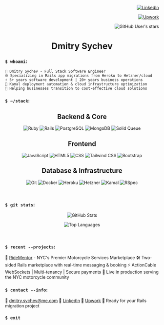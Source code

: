 <div align="right">

[![LinkedIn](https://img.shields.io/badge/LinkedIn-0077B5?style=for-the-badge&logo=linkedin&logoColor=white)](https://www.linkedin.com/in/dmitry-sychev/)

[![Upwork](https://img.shields.io/badge/Upwork-6FDA44?style=for-the-badge&logo=upwork&logoColor=white)](https://www.upwork.com/freelancers/~016a90f8faae426ef6?viewMode=1)

![GitHub User's stars](https://img.shields.io/github/stars/DmitrySychev?style=social)

</div>

<div align="center">

# Dmitry Sychev

</div>

### `$ whoami`:
```
👋 Dmitry Sychev - Full Stack Software Engineer
🌐 Specializing in Rails app migrations from Heroku to Hetzner/cloud
⚡ 5+ years software development | 20+ years business operations
🚀 Kamal deployment automation & cloud infrastructure optimization
💼 Helping businesses transition to cost-effective cloud solutions
```

### `$ ~/stack`:
<div align="center">

## Backend & Core
![Ruby](https://img.shields.io/badge/Ruby-CC342D?style=for-the-badge&logo=ruby&logoColor=white)
![Rails](https://img.shields.io/badge/Ruby_on_Rails-CC0000?style=for-the-badge&logo=ruby-on-rails&logoColor=white)
![PostgreSQL](https://img.shields.io/badge/PostgreSQL-4169E1?style=for-the-badge&logo=postgresql&logoColor=white)
![MongoDB](https://img.shields.io/badge/MongoDB-47A248?style=for-the-badge&logo=mongodb&logoColor=white)
![Solid Queue](https://img.shields.io/badge/Solid_Queue-CC0000?style=for-the-badge&logo=ruby&logoColor=white)

## Frontend
![JavaScript](https://img.shields.io/badge/JavaScript-323330?style=for-the-badge&logo=javascript&logoColor=F7DF1E)
![HTML5](https://img.shields.io/badge/HTML5-E34F26?style=for-the-badge&logo=html5&logoColor=white)
![CSS](https://img.shields.io/badge/CSS3-1572B6?style=for-the-badge&logo=css3&logoColor=white)
![Tailwind CSS](https://img.shields.io/badge/Tailwind_CSS-06B6D4?style=for-the-badge&logo=tailwind-css&logoColor=white)
![Bootstrap](https://img.shields.io/badge/Bootstrap-7952B3?style=for-the-badge&logo=bootstrap&logoColor=white)

## Database & Infrastructure
![Git](https://img.shields.io/badge/Git-F05032?style=for-the-badge&logo=git&logoColor=white)
![Docker](https://img.shields.io/badge/Docker-2496ED?style=for-the-badge&logo=docker&logoColor=white)
![Heroku](https://img.shields.io/badge/Heroku-430098?style=for-the-badge&logo=heroku&logoColor=white)
![Hetzner](https://img.shields.io/badge/Hetzner-D50C2D?style=for-the-badge&logo=hetzner&logoColor=white)
![Kamal](https://img.shields.io/badge/Kamal-000000?style=for-the-badge&logoColor=white)
![RSpec](https://img.shields.io/badge/RSpec-CC342D?style=for-the-badge&logo=ruby&logoColor=white)

</div>

<br/>

### `$ git stats`:
<div align="center">

![GitHub Stats](https://github-readme-stats.vercel.app/api?username=DmitrySychev&hide_rank=true&show_icons=true&include_all_commits=true&count_private=true&show_icons=true&line_height=28&hide_title=true&border_radius=20&theme=vue-dark)

![Top Languages](https://github-readme-stats.vercel.app/api/top-langs/?username=DmitrySychev&layout=compact&langs_count=8&hide_title=true&border_radius=20&card_width=254&theme=vue-dark)

</div>

<br/>

### `$ recent --projects`:

🚗 [RideMentor](https://ridementor.com) - NYC's Premier Motorcycle Services Marketplace
🛠️ Two-sided Rails marketplace with real-time messaging & booking
⚡ ActionCable WebSockets | Multi-tenancy | Secure payments
🌟 Live in production serving the NYC motorcycle community


### `$ contact --info`:

📧 [dmitry.sychev@me.com](mailto:dmitry.sychev@me.com)
🔗 [LinkedIn](https://www.linkedin.com/in/dmitry-sychev/)
💼 [Upwork]([https://www.linkedin.com/in/dmitry-sychev/](https://www.upwork.com/freelancers/~016a90f8faae426ef6))
💬 Ready for your Rails migration project


### `$ exit`
